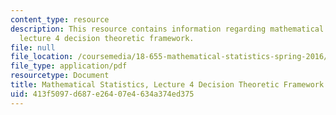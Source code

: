 ```yaml
---
content_type: resource
description: This resource contains information regarding mathematical statistics,
  lecture 4 decision theoretic framework.
file: null
file_location: /coursemedia/18-655-mathematical-statistics-spring-2016/413f5097d687e26407e4634a374ed375_MIT18_655S16_LecNote4.pdf
file_type: application/pdf
resourcetype: Document
title: Mathematical Statistics, Lecture 4 Decision Theoretic Framework
uid: 413f5097-d687-e264-07e4-634a374ed375
---
```

